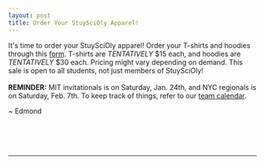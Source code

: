 ```yaml
---
layout: post
title: Order Your StuySciOly Apparel!
---
```


It's time to order your StuySciOly apparel! Order your T-shirts and hoodies through this <a href="https://docs.google.com/forms/d/10n4Kzixx9Ccq6MeSAFx0T_vCaaygRn-Q794CIFvWWIQ/viewform">form</a>.
T-shirts are <i>TENTATIVELY</i> $15 each, and hoodies are <i>TENTATIVELY</i> $30 each. Pricing might vary depending on demand.
This sale is open to all students, not just members of StuySciOly! 
<br><br>
<b>REMINDER:</b> MIT invitationals is on Saturday, Jan. 24th, and NYC regionals is on Saturday, Feb. 7th. To keep track of things, refer to our <a href="http://stuyscioly.github.io/calendar" target=_blank>team calendar</a>.

~ Edmond 
<br>
<br>
<br>
<br>
<br>
<hr>
<br>
<br>
<br>
<br>
<br>
